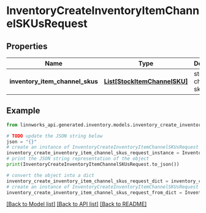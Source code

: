 # InventoryCreateInventoryItemChannelSKUsRequest


## Properties

Name | Type | Description | Notes
------------ | ------------- | ------------- | -------------
**inventory_item_channel_skus** | [**List[StockItemChannelSKU]**](StockItemChannelSKU.md) | stockitem channel skus | [optional] 

## Example

```python
from linnworks_api.generated.inventory.models.inventory_create_inventory_item_channel_skus_request import InventoryCreateInventoryItemChannelSKUsRequest

# TODO update the JSON string below
json = "{}"
# create an instance of InventoryCreateInventoryItemChannelSKUsRequest from a JSON string
inventory_create_inventory_item_channel_skus_request_instance = InventoryCreateInventoryItemChannelSKUsRequest.from_json(json)
# print the JSON string representation of the object
print(InventoryCreateInventoryItemChannelSKUsRequest.to_json())

# convert the object into a dict
inventory_create_inventory_item_channel_skus_request_dict = inventory_create_inventory_item_channel_skus_request_instance.to_dict()
# create an instance of InventoryCreateInventoryItemChannelSKUsRequest from a dict
inventory_create_inventory_item_channel_skus_request_from_dict = InventoryCreateInventoryItemChannelSKUsRequest.from_dict(inventory_create_inventory_item_channel_skus_request_dict)
```
[[Back to Model list]](../README.md#documentation-for-models) [[Back to API list]](../README.md#documentation-for-api-endpoints) [[Back to README]](../README.md)


